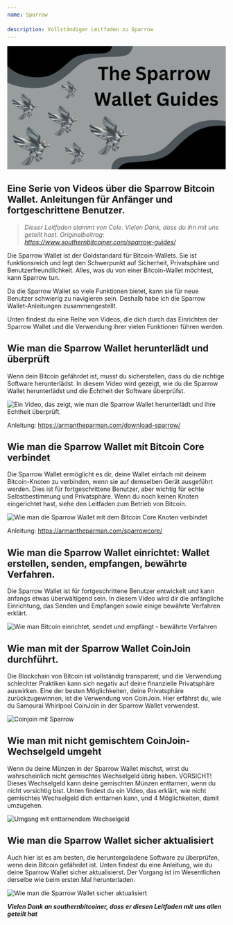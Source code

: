 ```yaml
---
name: Sparrow

description: Vollständiger Leitfaden zu Sparrow
---
```


![cover](assets/cover.jpeg)

## Eine Serie von Videos über die Sparrow Bitcoin Wallet. Anleitungen für Anfänger und fortgeschrittene Benutzer.

> _Dieser Leitfaden stammt von Cole. Vielen Dank, dass du ihn mit uns geteilt hast. Originalbeitrag: https://www.southernbitcoiner.com/sparrow-guides/_

Die Sparrow Wallet ist der Goldstandard für Bitcoin-Wallets. Sie ist funktionsreich und legt den Schwerpunkt auf Sicherheit, Privatsphäre und Benutzerfreundlichkeit. Alles, was du von einer Bitcoin-Wallet möchtest, kann Sparrow tun.

Da die Sparrow Wallet so viele Funktionen bietet, kann sie für neue Benutzer schwierig zu navigieren sein. Deshalb habe ich die Sparrow Wallet-Anleitungen zusammengestellt.

Unten findest du eine Reihe von Videos, die dich durch das Einrichten der Sparrow Wallet und die Verwendung ihrer vielen Funktionen führen werden.

## Wie man die Sparrow Wallet herunterlädt und überprüft

Wenn dein Bitcoin gefährdet ist, musst du sicherstellen, dass du die richtige Software herunterlädst. In diesem Video wird gezeigt, wie du die Sparrow Wallet herunterlädst und die Echtheit der Software überprüfst.

![Ein Video, das zeigt, wie man die Sparrow Wallet herunterlädt und ihre Echtheit überprüft.](https://www.youtube.com/watch?v=MyDMvjGFdDE)

Anleitung: https://armantheparman.com/download-sparrow/

## Wie man die Sparrow Wallet mit Bitcoin Core verbindet

Die Sparrow Wallet ermöglicht es dir, deine Wallet einfach mit deinem Bitcoin-Knoten zu verbinden, wenn sie auf demselben Gerät ausgeführt werden. Dies ist für fortgeschrittene Benutzer, aber wichtig für echte Selbstbestimmung und Privatsphäre. Wenn du noch keinen Knoten eingerichtet hast, siehe den Leitfaden zum Betrieb von Bitcoin.

![Wie man die Sparrow Wallet mit dem Bitcoin Core Knoten verbindet](https://www.youtube.com/watch?v=9Aw6OAXxE_Y)

Anleitung: https://armantheparman.com/sparrowcore/

## Wie man die Sparrow Wallet einrichtet: Wallet erstellen, senden, empfangen, bewährte Verfahren.

Die Sparrow Wallet ist für fortgeschrittene Benutzer entwickelt und kann anfangs etwas überwältigend sein. In diesem Video wird dir die anfängliche Einrichtung, das Senden und Empfangen sowie einige bewährte Verfahren erklärt.

![Wie man Bitcoin einrichtet, sendet und empfängt - bewährte Verfahren](https://youtu.be/7QCKSPIq0Ac)

## Wie man mit der Sparrow Wallet CoinJoin durchführt.

Die Blockchain von Bitcoin ist vollständig transparent, und die Verwendung schlechter Praktiken kann sich negativ auf deine finanzielle Privatsphäre auswirken. Eine der besten Möglichkeiten, deine Privatsphäre zurückzugewinnen, ist die Verwendung von CoinJoin. Hier erfährst du, wie du Samourai Whirlpool CoinJoin in der Sparrow Wallet verwendest.

![Coinjoin mit Sparrow](https://youtu.be/p24SxLI1ews)

## Wie man mit nicht gemischtem CoinJoin-Wechselgeld umgeht

Wenn du deine Münzen in der Sparrow Wallet mischst, wirst du wahrscheinlich nicht gemischtes Wechselgeld übrig haben. VORSICHT! Dieses Wechselgeld kann deine gemischten Münzen enttarnen, wenn du nicht vorsichtig bist. Unten findest du ein Video, das erklärt, wie nicht gemischtes Wechselgeld dich enttarnen kann, und 4 Möglichkeiten, damit umzugehen.

![Umgang mit enttarnendem Wechselgeld](https://youtu.be/dnzZtgNQS0g)

## Wie man die Sparrow Wallet sicher aktualisiert

Auch hier ist es am besten, die heruntergeladene Software zu überprüfen, wenn dein Bitcoin gefährdet ist. Unten findest du eine Anleitung, wie du deine Sparrow Wallet sicher aktualisierst. Der Vorgang ist im Wesentlichen derselbe wie beim ersten Mal herunterladen.

![Wie man die Sparrow Wallet sicher aktualisiert](https://youtu.be/IThaolnDgSo)

**_Vielen Dank an southernbitcoiner, dass er diesen Leitfaden mit uns allen geteilt hat_**
